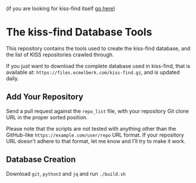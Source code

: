 (if you are looking for kiss-find itself [go here])

[go here]: https://github.com/Admicos/kiss-repo/tree/master/custom/kiss-find

# The kiss-find Database Tools

This repository contains the tools used to create the kiss-find database, and
the list of KISS repositories crawled through.

If you just want to download the complete database used in kiss-find, that is 
available at: `https://files.ecmelberk.com/kiss-find.gz`, and is updated daily.

## Add Your Repository

Send a pull request against the `repo_list` file, with your repository Git
clone URL in the proper sorted position.

Please note that the scripts are not tested with anything other than the 
GitHub-like `https://example.com/user/repo` URL format. If your repository URL
doesn't adhere to that format, let me know and I'll try to make it work.

## Database Creation

Download `git`, `python3` and `jq` and run `./build.sh`
